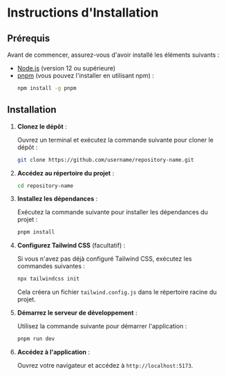 # Instructions d'Installation

## Prérequis

Avant de commencer, assurez-vous d'avoir installé les éléments suivants :

- [Node.js](https://nodejs.org/) (version 12 ou supérieure)
- [pnpm](https://pnpm.io/) (vous pouvez l'installer en utilisant npm) :
  ```bash
  npm install -g pnpm
  ```

## Installation

1. **Clonez le dépôt** :

   Ouvrez un terminal et exécutez la commande suivante pour cloner le dépôt :

   ```bash
   git clone https://github.com/username/repository-name.git
   ```

2. **Accédez au répertoire du projet** :

   ```bash
   cd repository-name
   ```

3. **Installez les dépendances** :

   Exécutez la commande suivante pour installer les dépendances du projet :

   ```bash
   pnpm install
   ```

4. **Configurez Tailwind CSS** (facultatif) :

   Si vous n'avez pas déjà configuré Tailwind CSS, exécutez les commandes suivantes :

   ```bash
   npx tailwindcss init
   ```

   Cela créera un fichier `tailwind.config.js` dans le répertoire racine du projet.

5. **Démarrez le serveur de développement** :

   Utilisez la commande suivante pour démarrer l'application :

   ```bash
   pnpm run dev
   ```

6. **Accédez à l'application** :

   Ouvrez votre navigateur et accédez à `http://localhost:5173`.
